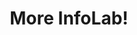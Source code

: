 ---
layout: page
title: More InfoLab!
nav: true
nav_order: 7
dropdown: true
children: 
    - title: Github
      permalink: https://github.com/USC-InfoLab
    - title: divider
    - title: Datasets
      permalink: /datasets/
    - title: divider
    - title: Photo Galery
      permalink: /photo-galery/
    - title: divider
    - title: Previous Website
      permalink: https://infolab.usc.edu/old_website/
---